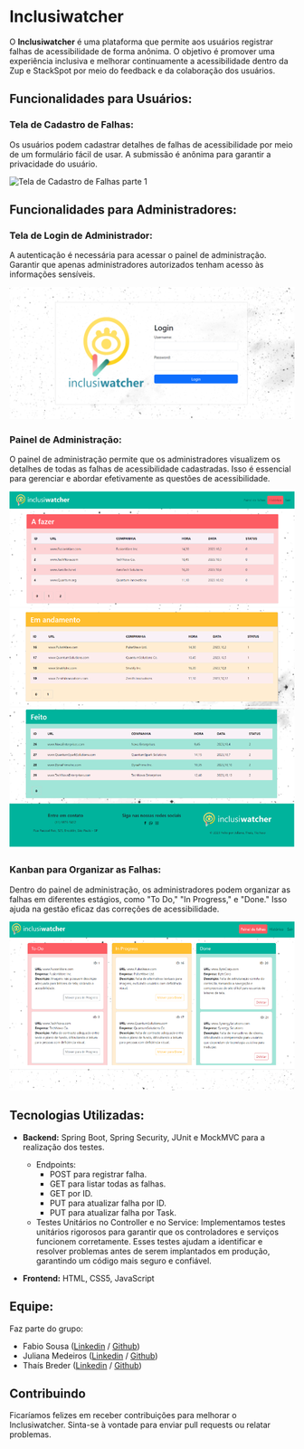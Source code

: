 
# Inclusiwatcher

O **Inclusiwatcher** é uma plataforma que permite aos usuários registrar falhas de acessibilidade de forma anônima. O objetivo é promover uma experiência inclusiva e melhorar continuamente a acessibilidade dentro da Zup e StackSpot por meio do feedback e da colaboração dos usuários.

## Funcionalidades para Usuários:

### Tela de Cadastro de Falhas:

Os usuários podem cadastrar detalhes de falhas de acessibilidade por meio de um formulário fácil de usar. A submissão é anônima para garantir a privacidade do usuário.

![Tela de Cadastro de Falhas parte 1](https://github.com/tiofaso/squad5/assets/133882071/f43c5160-e48a-49b1-9d3a-c6d439932589)


## Funcionalidades para Administradores:

### Tela de Login de Administrador:

A autenticação é necessária para acessar o painel de administração. Garantir que apenas administradores autorizados tenham acesso às informações sensíveis.

![Tela de Login de Administrador](https://github.com/tiofaso/squad5/blob/feature/src/main/java/com/catalisa/squad5/front/img/telaLogin.png?raw=true)

### Painel de Administração:

O painel de administração permite que os administradores visualizem os detalhes de todas as falhas de acessibilidade cadastradas. Isso é essencial para gerenciar e abordar efetivamente as questões de acessibilidade.

![Painel de Administração parte 1](https://github.com/tiofaso/squad5/blob/feature-115-alteracao-readme-adc-img-final/src/main/java/com/catalisa/squad5/front/img/historicoParte1.png?raw=true)
![Painel de Administração parte 2](https://github.com/tiofaso/squad5/blob/feature-115-alteracao-readme-adc-img-final/src/main/java/com/catalisa/squad5/front/img/historicoParte2.png?raw=true)
![Painel de Administração parte 3](https://github.com/tiofaso/squad5/blob/feature-115-alteracao-readme-adc-img-final/src/main/java/com/catalisa/squad5/front/img/historicoParte3.png?raw=true)

### Kanban para Organizar as Falhas:

Dentro do painel de administração, os administradores podem organizar as falhas em diferentes estágios, como "To Do," "In Progress," e "Done." Isso ajuda na gestão eficaz das correções de acessibilidade.


![Kanban de Organização das Falhas](https://github.com/tiofaso/squad5/blob/feature-115-alteracao-readme-img/src/main/java/com/catalisa/squad5/front/img/telaPainelDeFalhas.png?raw=true)

## Tecnologias Utilizadas:

- **Backend:** Spring Boot, Spring Security, JUnit e MockMVC para a realização dos testes.
  - Endpoints:
    - POST para registrar falha.
    - GET para listar todas as falhas.
    - GET por ID.
    - PUT para atualizar falha por ID.
    - PUT para atualizar falha por Task.
  - Testes Unitários no Controller e no Service: Implementamos testes unitários rigorosos para garantir que os controladores e serviços funcionem corretamente. Esses testes ajudam a identificar e resolver problemas antes de serem implantados em produção, garantindo um código mais seguro e confiável.

- **Frontend:** HTML, CSS5, JavaScript

## Equipe:

Faz parte do grupo:
- Fabio Sousa ([Linkedin](https://www.linkedin.com/in/tiofaso/) / [Github](https://github.com/tiofaso))
- Juliana Medeiros ([Linkedin](https://www.linkedin.com/in/julianameds94/) / [Github](https://github.com/jumedeiros94))
- Thaís Breder ([Linkedin](https://www.linkedin.com/in/thaisbbreder/) / [Github](https://github.com/thaisbbreder))

## Contribuindo

Ficaríamos felizes em receber contribuições para melhorar o Inclusiwatcher. Sinta-se à vontade para enviar pull requests ou relatar problemas.

